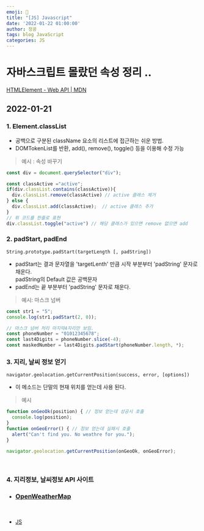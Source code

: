 ```yaml
---
emoji: 🧢
title: "[JS] Javascript"
date: '2022-01-22 01:00:00'
author: 정굥
tags: blog JavaScript
categories: JS
---
```


# 자바스크립트 몰랐던 속성 정리 .. 
[HTMLElement - Web API | MDN](https://developer.mozilla.org/ko/docs/Web/API/HTMLElement)  
## 2022-01-21

### 1. Element.classList 
* 공백으로 구분된 className 요소의 리스트에 접근하는 쉬운 방법. 
* DOMTokenList를 반환, add(), remove(), toggle() 등을 이용해 수정 가능
> 예시 : 속성 바꾸기 
```javascript
const div = document.querySelector("div");

const classActive ="active";
if(div.classList.contains(classActive)){
  div.classList.remove(classActive) // active 클래스 제거
} else {
  div.classList.add(classActive);  // active 클래스 추가 
}
// 위 코드를 한줄로 표현
div.classList.toggle("active") // 해당 클래스가 있으면 remove 없으면 add
```
### 2. padStart, padEnd
    String.prototype.padStart(targetLength [, padString])
* padStart는 결과 문자열을 'targetLenth' 만큼 시작 부분부터 'padString' 문자로 채운다.  
  padString의 Default 값은 공백문자 
* padEnd는 끝 부분부터 'padString' 문자로 채운다.
> 예시: 마스크 넘버 
```javascript
const str1 = "5";
console.log(str1.padStart(2, 0));

// 마스크 넘버 처리 마지막4자리만 보임.
const phoneNumber = "01012345678";
const last4Digits = phoneNumber.slice(-4);
const maskedNumber = last4Digits.padStart(phoneNumber.length, *);
```

### 3. 지리, 날씨 정보 얻기
    navigator.geolocation.getCurrentPosition(success, error, [options])
* 이 메소드는 단말의 현재 위치를 얻는데 사용 된다.

> 예시
```javascript
function onGeoOk(position) { // 정보 얻는데 성공시 호출
  console.log(position);
}
function onGeoError() { // 정보 얻는데 실패시 호출
  alert("Can't find you. No weathre for you.");
}

navigator.geolocation.getCurrentPosition(onGeoOk, onGeoError);
```
<br/>

### 4. 지리정보, 날씨정보 API 사이트
- ### [OpenWeatherMap](https://openweathermap.org/api)

<br />

- [JS](/posts/JS)
  
```toc

```
